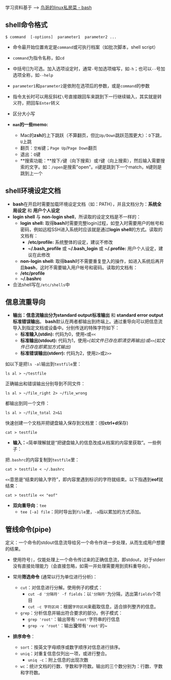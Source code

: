 学习资料基于 --> [鸟哥的linux私房菜 - bash](http://linux.vbird.org/linux_basic/0320bash.php#bash)

## shell命令格式
```
$ command  [-options]  parameter1  parameter2 ...
```
  - 命令最开始位置肯定是`command`或可执行档案（如批次脚本，shell script）
  - `command`为指令名称，如`cd`
  - 中括号[]为可选。加入选项设定时，通常`-`号加选项缩写，如`-h`；也可以`--`号加选项全称，如`--help`
  - `parameter1`和`parameter2`是依附在选项后的参数，或是`command`的参数
  - 指令太长时可以用反斜杠`\`号直接跟回车来跳到下一行继续输入，其实就是转义符，把回车`Enter`转义
  - 区分大小写

- **`man`的一些memo:**
  - Mac的**zsh**的上下跳跃（不算翻页，但比`Up/Down`跳跃范围更大）：`D`下跳，`U`上跳
  - 翻页：`空格`键；`Page Up`/`Page Down`翻页
  - 退出：`Q`键
  - **搜索功能：**按下`/`键（向下搜索）或`?`键（向上搜索），然后输入需要搜索的文字。如：`/open`是搜索"open"。`n`键是跳到下一个match，`N`键则是跳到上一个

## shell环境设定文档

- **bash**在开启时需要加载环境设定文档（如：PATH），并且文档分为：**系统全局设定** 和 **用户个人设定**
- **login shell** 与 **non-login shell**，所读取的设定文档是不一样的：
  - **login shell:** 取得**bash**时需要完整login过程，如登入时需要用户的帐号和密码，例如远程SSH进入系统时应该就是通过**login shell**的方式。读取的文档有：
    - **/etc/profile:** 系统整体的设定，建议不修改
    - **~/.bash_profile** 或 **~/.bash_login** 或 **~/.profile:** 用户个人设定，建议在此修改
  - **non-login shell:** 取得**bash**时不需要重复登入的操作，如进入系统后再开启**bash**，这时不需要输入用户帐号和密码。读取的文档有：
  - **/etc/profile**
  - **~/.bashrc**
- 合法shell写在`/etc/shells`中


## 信息流重导向

- **输出：**信息流输出分为**standard output标准输出** 和 **standard error output标准错误输出**。 **bash**默认在两者都输出到终端上。通过重导向可以把信息流导入到指定文档或设备中。分别传送的特殊字符如下：
  - **标准输入(stdin):** 代码为0，使用`<`或`<<`
  - **标准输出(stdout):** 代码为1，使用`>`*(如文件已存在即清空再输出)*或`>>`*(如文件已存在即累加方式输出)*
  - **标准错误输出(stderr):** 代码为2，使用`2>`或`2>>`

如以下是把`ls -al`输出到`testfile`里：
```shell
ls al > ~/testfile
```
正确输出和错误输出分别导到不同文件：
```shell
ls al > ~/file_right 2> ~/file_wrong
```
都输出到同一个文件：
```shell
ls al > ~/file_total 2>&1
```
快速创建一个文档并把键盘输入保存到文档里：(按**ctrl+d**保存)
```shell
cat > testfile
```
- **输入：**`<`简单理解就是“把键盘输入的信息改成从档案的内容里获取”。一些例子：

把`.bashrc`的内容复制到`testfile`里：
```shell
cat > testfile < ~/.bashrc
```
`<<`意思是“结束的输入字符”，即内容里遇到标识的字符就结束。以下指遇到**eof**就结束：
```shell
cat > testfile << "eof"
```
- **双向重导向**：`tee`
  - `tee [-a] file`：同时导出到`file`里，`-a`指以累加的方式添加。

## 管线命令(pipe)

定义：一个命令的stdout信息流导给另一个命令作进一步处理，从而生成用户想要的结果。

- 使用符号`|`，仅能处理上一个命令传过来的正确信息流，即stdout，对于stderr没有直接处理能力（会直接忽略，如需一并处理需要用到资料重导向）。

- 常用**筛选命令** (通常以行为单位进行分析)：
  - `cut`：对信息进行分解。使用例子的模式：
    - `cut -d '分隔符' -f fields`：以`'分隔符'`为分隔，选出第`fields`个项目
    - `cut -c 字符区间`：根据`字符区间`来截取信息，适合排列整齐的信息。
  - `grep`：分析信息并输出符合要求的部分。例子模式：
    - `grep 'root'`：输出带有`'root'`字符串的行信息
    - `grep -v 'root'`：输出**没**带有`'root'`的~
- **排序命令**：
  - `sort`：按英文字母顺序或数字顺序对信息进行排序。
  - `uniq`：对重复信息仅列出一项，或进行整合。
    - `uniq -c`：附上信息的出现次数
  - `wc`：统计文档的行数、字数和字符数。输出的三个数分别为：行数、字数和字符数。
